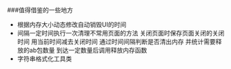 ###值得借鉴的一些地方
- 根据内存大小动态修改自动销毁UI的时间
- 间隔一定时间执行一次清理不常用页面的方法 关闭页面时保存页面关闭的关闭时间 用当前时间减去关闭时间 通过时间间隔判断是否清出内存 并统计需要释放的ab包数量 到达一定数量后调用释放内存函数 
- 字符串格式化工具类